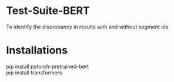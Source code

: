 # Test-Suite-BERT
To identify the discrepancy in results with and without segment ids 
# Installations
pip install pytorch-pretrained-bert <br />
pip install transformers <br />
